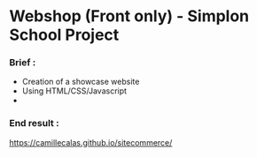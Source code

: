 # Webshop (Front only) - Simplon School Project

### Brief :

- Creation of a showcase website
- Using HTML/CSS/Javascript
- 
### End result :
https://camillecalas.github.io/sitecommerce/
